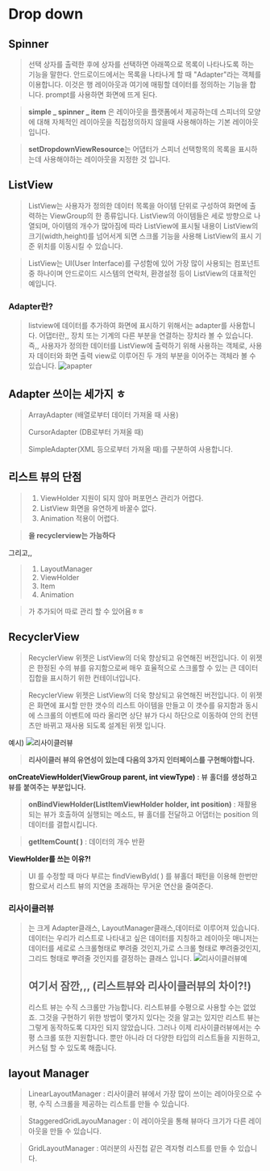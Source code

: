 # Drop down


 ## Spinner
> 선택 상자를 출력한 후에 상자를 선택하면 아래쪽으로 목록이 나타나도록 하는 기능을 말한다.
안드로이드에서는 목록을 나타나게 할 때 "Adapter"라는 객체를 이용합니다. 이것은 행 레이아웃과 여기에 매핑할 데이터를 정의하는 기능을 합니다.
prompt를 사용하면 화면에 뜨게 된다.


>**simple _ spinner _ item** 은 레이아웃을 플랫폼에서 제공하는데 스피너의 모양에 대해 자체적인 레이아웃을 직접정의하지 않을때 사용해야하는 기본 레이아웃입니다.


>**setDropdownViewResource**는 어댑터가 스피너 선택항목의 목록을 표시하는데 사용해야하는 레이아웃을 지정한 것 입니다.


## ListView
>ListView는 사용자가 정의한 데이터 목록을 아이템 단위로 구성하여 화면에 출력하는 ViewGroup의 한 종류입니다. ListView의 아이템들은 세로 방향으로 나열되며, 아이템의 개수가 많아짐에 따라 ListView에 표시될 내용이 ListView의 크기(width,height)를 넘어서게 되면 스크롤 기능을 사용해 ListView의 표시 기준 위치를 이동시킬 수 있습니다.


>ListView는 UI(User Interface)를 구성함에 있어 가장 많이 사용되는 컴포넌트 중 하나이며 안드로이드 시스템의 연락처, 환경설정 등이 ListView의 대표적인 예입니다.

### Adapter란?
>listview에 데이터를 추가하여 화면에 표시하기 위해서는 adapter를 사용합니다. 어댑터란,, 장치 또는 기계의 다른 부분을 연결하는 장치라 볼 수 있습니다. 즉,, 사용자가 정의한 데이터를 ListView에 출력하기 위해 사용하는 객체로, 사용자 데이터와 화면 출력 view로 이루어진 두 개의 부분을 이어주는 객체라 볼 수 있습니다.
![apapter](https://cdn-images-1.medium.com/max/1600/1*jm0tA6ShYwoCNKY2Pa1S0w.png)

## **Adapter 쓰이는 세가지 ㅎ**
>
>ArrayAdapter (배열로부터 데이터 가져올 때 사용)
>
>CursorAdapter (DB로부터 가져올 때)
>
>SimpleAdapter(XML 등으로부터 가져올 때)를 구분하여 사용합니다.

## 리스트 뷰의 단점
> 1. ViewHolder 지원이 되지 않아 퍼포먼스 관리가 어렵다.
> 2. ListView 화면을 유연하게 바꿀수 없다.
> 3. Animation 적용이 어렵다.

> **을 recyclerview는 가능하다**
> 
   그리고,, 
  
> 1. LayoutManager
> 2. ViewHolder
> 3. Item 
> 4. Animation

>가 추가되어 따로 관리 할 수 있어욤ㅎㅎ
>

## RecyclerView
>RecyclerView 위젯은 ListView의 더욱 향상되고 유연해진 버전입니다. 이 위젯은 한정된 수의 뷰를 유지함으로써 매우 효율적으로 스크롤할 수 있는 큰 데이터 집합을 표시하기 위한 컨테이너입니다.

>RecyclerView 위젯은 ListView의 더욱 향상되고 유연해진 버전입니다. 이 위젯은 화면에 표시할 만한 갯수의 리스트 아이템을 만들고 이 갯수를 유지함과 동시에 스크롤의 이벤트에 따라 올리면 상단 뷰가 다시 하단으로 이동하여 안의 컨텐츠만 바뀌고 재사용 되도록 설계된 위젯 입니다.
>
예시)
![리사이클러뷰](http://cfile29.uf.tistory.com/image/99ABAE3359EB3FE21716D5)

> **리사이클러 뷰의 유연성이 있는데 다음의 3가지 인터페이스를 구현해야합니다.**
> 
**onCreateViewHolder(ViewGroup parent, int viewType)**  : 뷰 홀더를 생성하고 뷰를 붙여주는 부분입니다.

> **onBindViewHolder(ListItemViewHolder holder, int position)** : 재활용 되는 뷰가 호출하여 실행되는 메소드, 뷰 홀더를 전달하고 어댑터는 position 의 데이터를 결합시킵니다.

> **getItemCount( )** : 데이터의 개수 반환

**ViewHolder를 쓰는 이유?!**
> UI 를 수정할 때 마다 부르는 findViewById( ) 를 뷰홀더 패턴을 이용해 한번만 함으로서 리스트 뷰의 지연을 초래하는 무거운 연산을 줄여준다.

 


### **리사이클러뷰**
> 는 크게 Adapter클래스, LayoutManager클래스,데이터로 이루어져 있습니다. 데이터는 우리가 리스트로 나타내고 싶은 데이터를 지칭하고 레이아웃 매니저는 데이터를 세로로 스크롤형태로 뿌려줄 것인지,가로 스크롤 형태로 뿌려줄것인지, 그리드 형태로 뿌려줄 것인지를 결정하는 클래스 입니다.
>![리사이클러뷰예](http://img1.daumcdn.net/thumb/R1920x0/?fname=http%3A%2F%2Fcfile24.uf.tistory.com%2Fimage%2F99180A3359EB7AE11E7972)
>
>## 여기서 잠깐,,, (리스트뷰와 리사이클러뷰의 차이?!)
>리스트 뷰는 수직 스크롤만 가능합니다. 리스트뷰를 수평으로 사용할 수는 없었죠. 그것을 구현하기 위한 방법이 몇가지 있다는 것을 알고는 있지만 리스트 뷰는 그렇게 동작하도록 디자인 되지 않았습니다. 그러나 이제 리사이클러뷰에서는 수평 스크롤 또한 지원합니다. 뿐만 아니라 더 다양한 타입의 리스트들을 지원하고, 커스텀 할 수 있도록 해줍니다. 

## layout Manager
> LinearLayoutManager : 리사이클러 뷰에서 가장 많이 쓰이는 레이아웃으로 수평, 수직 스크롤을 제공하는 리스트를 만들 수 있습니다.

> StaggeredGridLayouManager : 이 레이아웃을 통해 뷰마다 크기가 다른 레이아웃을 만들 수 있습니다.

> GridLayoutManager : 여러분의 사진첩 같은 격자형 리스트를 만들 수 있습니다.


